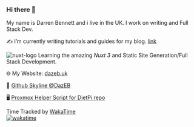 ### Hi there 👋

My name is Darren Bennett and i live in the UK. I work on writing and Full Stack Dev.

✍️ I’m currently writing tutorials and guides for my blog. [link](https://dazeb.uk)

![nuxt-logo](https://github.com/dazeb/dazeb/assets/67932890/998a7878-e74c-45e6-8296-400e2d60e25d) Learning the amazing *Nuxt 3* and Static Site Generation/Full Stack Development.

🌐 My Website: [dazeb.uk](https://dazeb.uk) 

🔭 [Github Skyline @DazEB](https://skyline.github.com/dazeb/2021)

🖥 [Proxmox Helper Script for DietPi repo](https://github.com/dazeb/proxmox-dietpi-installer)

<!--
**DazEB2/dazeb2** is a ✨ _special_ ✨ repository because its `README.md` (this file) appears on your GitHub profile.

Here are some ideas to get you started:

- 🔭 I’m currently working on ...
- 🌱 I’m currently learning ...
- 👯 I’m looking to collaborate on ...
- 🤔 I’m looking for help with ...
- 💬 Ask me about ...
- 📫 How to reach me: ...
- 😄 Pronouns: ...
- ⚡ Fun fact: ...
-->


Time Tracked by [WakaTime](https://wakatime.com)<br />
[![wakatime](https://wakatime.com/badge/user/d4c53113-78cf-4ffe-86a4-4c446018035f.svg)](https://wakatime.com/@d4c53113-78cf-4ffe-86a4-4c446018035f)
